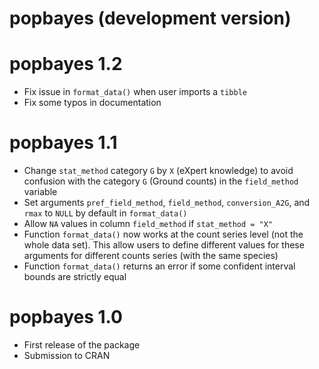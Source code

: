 # popbayes (development version)

# popbayes 1.2

* Fix issue in `format_data()` when user imports a `tibble`
* Fix some typos in documentation

# popbayes 1.1

* Change `stat_method` category `G` by `X` (eXpert knowledge) to avoid confusion
with the category `G` (Ground counts) in the `field_method` variable
* Set arguments `pref_field_method`, `field_method`, `conversion_A2G`, and `rmax` 
to `NULL` by default in `format_data()`
* Allow `NA` values in column `field_method` if `stat_method = "X"`
* Function `format_data()` now works at the count series level (not the whole 
data set). This allow users to define different values for these arguments for
different counts series (with the same species)
* Function `format_data()` returns an error if some confident interval bounds 
are strictly equal

# popbayes 1.0

* First release of the package
* Submission to CRAN
